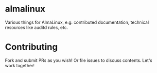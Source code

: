# almalinux
Various things for AlmaLinux, e.g. contributed documentation, technical resources like auditd rules, etc.

# Contributing
Fork and submit PRs as you wish! Or file issues to discuss contents. Let's work together!
